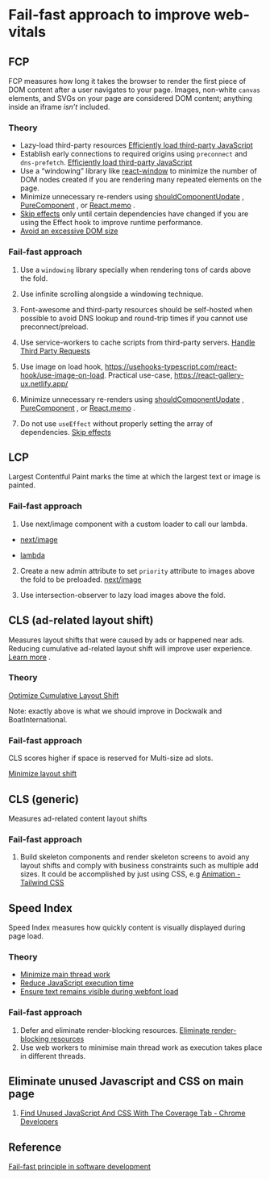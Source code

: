 # Fail-fast approach to improve web-vitals

## FCP

FCP measures how long it takes the browser to render the first piece of DOM content after a user navigates to your page. Images, non-white `canvas` elements, and SVGs on your page are considered DOM content; anything inside an iframe _isn’t_ included.

### Theory

- Lazy-load third-party resources [Efficiently load third-party JavaScript](https://web.dev/efficiently-load-third-party-javascript/#lazy-load-third-party-resources)
- Establish early connections to required origins using `preconnect` and `dns-prefetch`.
  [Efficiently load third-party JavaScript](https://web.dev/efficiently-load-third-party-javascript/#lazy-load-third-party-resources)
- Use a “windowing” library like [react-window](https://web.dev/virtualize-long-lists-react-window/) to minimize the number of DOM nodes created if you are rendering many repeated elements on the page.
- Minimize unnecessary re-renders using [shouldComponentUpdate](https://reactjs.org/docs/optimizing-performance.html#shouldcomponentupdate-in-action) , [PureComponent](https://reactjs.org/docs/react-api.html#reactpurecomponent) , or [React.memo](https://reactjs.org/docs/react-api.html#reactmemo) .
- [Skip effects](https://reactjs.org/docs/hooks-effect.html#tip-optimizing-performance-by-skipping-effects) only until certain dependencies have changed if you are using the Effect hook to improve runtime performance.
- [Avoid an excessive DOM size](https://web.dev/dom-size/#react)

### Fail-fast approach

1. Use a `windowing` library specially when rendering tons of cards above the fold.

2. Use infinite scrolling alongside a windowing technique.

3. Font-awesome and third-party resources should be self-hosted when possible to avoid DNS lookup and round-trip times if you cannot use preconnect/preload.

4. Use service-workers to cache scripts from third-party servers.
   [Handle Third Party Requests](https://developers.google.com/web/tools/workbox/guides/handle-third-party-requests)

5. Use image on load hook, https://usehooks-typescript.com/react-hook/use-image-on-load. Practical use-case, https://react-gallery-ux.netlify.app/

6. Minimize unnecessary re-renders using [shouldComponentUpdate](https://reactjs.org/docs/optimizing-performance.html#shouldcomponentupdate-in-action) , [PureComponent](https://reactjs.org/docs/react-api.html#reactpurecomponent) , or [React.memo](https://reactjs.org/docs/react-api.html#reactmemo) .

7. Do not use `useEffect` without properly setting the array of dependencies. [Skip effects](https://reactjs.org/docs/hooks-effect.html#tip-optimizing-performance-by-skipping-effects)

## LCP

Largest Contentful Paint marks the time at which the largest text or image is painted.

### Fail-fast approach

1. Use next/image component with a custom loader to call our lambda.

- [next/image](https://nextjs.org/docs/api-reference/next/image#loader)

- [lambda](https://github.com/thebyte9/image-cdn-utils/blob/master/packages/image-cdn-utils/README.md)

2. Create a new admin attribute to set `priority` attribute to images above the fold to be preloaded. [next/image](https://nextjs.org/docs/api-reference/next/image#priority)

3. Use intersection-observer to lazy load images above the fold.

## CLS (ad-related layout shift)

Measures layout shifts that were caused by ads or happened near ads. Reducing cumulative ad-related layout shift will improve user experience. [Learn more](https://developers.google.com/publisher-ads-audits/reference/audits/cumulative-ad-shift?utm_source=lighthouse&utm_medium=devtools) .

### Theory

[Optimize Cumulative Layout Shift](https://web.dev/optimize-cls/)

Note: exactly above is what we should improve in Dockwalk and BoatInternational.

### Fail-fast approach

CLS scores higher if space is reserved for Multi-size ad slots.

[Minimize layout shift](https://developers.google.com/publisher-tag/guides/minimize-layout-shift#multisize)

## CLS (generic)

Measures ad-related content layout shifts

### Fail-fast approach

1. Build skeleton components and render skeleton screens to avoid any layout shifts and comply with business constraints such as multiple add sizes. It could be accomplished by just using CSS, e.g [Animation - Tailwind CSS](https://tailwindcss.com/docs/animation#pulse)

## Speed Index

Speed Index measures how quickly content is visually displayed during page load.

### Theory

- [Minimize main thread work](https://web.dev/mainthread-work-breakdown)
- [Reduce JavaScript execution time](https://web.dev/bootup-time)
- [Ensure text remains visible during webfont load](https://web.dev/font-display)

### Fail-fast approach

1. Defer and eliminate render-blocking resources. [Eliminate render-blocking resources](https://web.dev/render-blocking-resources/)
2. Use web workers to minimise main thread work as execution takes place in different threads.

## Eliminate unused Javascript and CSS on main page

1. [Find Unused JavaScript And CSS With The Coverage Tab - Chrome Developers](https://developer.chrome.com/docs/devtools/coverage/)

## Reference

[Fail-fast principle in software development](https://dzone.com/articles/fail-fast-principle-in-software-development)
